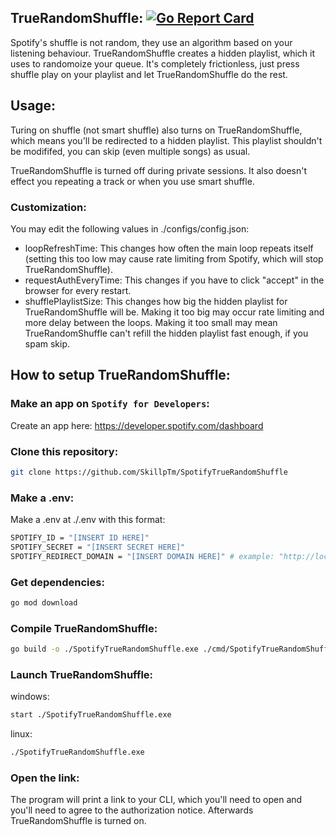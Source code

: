 ## TrueRandomShuffle: [![Go Report Card](https://goreportcard.com/badge/github.com/SkillpTm/SpotifyTrueRandomShuffle)](https://goreportcard.com/report/github.com/SkillpTm/SpotifyTrueRandomShuffle)
Spotify's shuffle is not random, they use an algorithm based on your listening behaviour. TrueRandomShuffle creates a hidden playlist, which it uses to randomoize your queue. It's completely frictionless, just press shuffle play on your playlist and let TrueRandomShuffle do the rest.

## Usage:
Turing on shuffle (not smart shuffle) also turns on TrueRandomShuffle, which means you'll be redirected to a hidden playlist. This playlist shouldn't be modififed, you can skip (even multiple songs) as usual.

TrueRandomShuffle is turned off during private sessions. It also doesn't effect you repeating a track or when you use smart shuffle.

### Customization:

You may edit the following values in ./configs/config.json:
- loopRefreshTime: This changes how often the main loop repeats itself (setting this too low may cause rate limiting from Spotify, which will stop TrueRandomShuffle).
- requestAuthEveryTime: This changes if you have to click "accept" in the browser for every restart.
- shufflePlaylistSize: This changes how big the hidden playlist for TrueRandomShuffle will be. Making it too big may occur rate limiting and more delay between the loops. Making it too small may mean TrueRandomShuffle can't refill the hidden playlist fast enough, if you spam skip.

## How to setup TrueRandomShuffle:

### Make an app on `Spotify for Developers`:
Create an app here: https://developer.spotify.com/dashboard

### Clone this repository:
```bash
git clone https://github.com/SkillpTm/SpotifyTrueRandomShuffle
```

### Make a .env:
Make a .env at ./.env with this format:
```sh
SPOTIFY_ID = "[INSERT ID HERE]"
SPOTIFY_SECRET = "[INSERT SECRET HERE]"
SPOTIFY_REDIRECT_DOMAIN = "[INSERT DOMAIN HERE]" # example: "http://localhost"
```

### Get dependencies:

```bash
go mod download
```

### Compile TrueRandomShuffle:
```bash
go build -o ./SpotifyTrueRandomShuffle.exe ./cmd/SpotifyTrueRandomShuffle/
```

### Launch TrueRandomShuffle:
windows:
```bash
start ./SpotifyTrueRandomShuffle.exe
```
linux:
```bash
./SpotifyTrueRandomShuffle.exe
```

### Open the link:
The program will print a link to your CLI, which you'll need to open and you'll need to agree to the authorization notice. Afterwards TrueRandomShuffle is turned on.